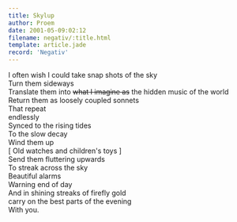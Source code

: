 ```yaml
---
title: Skylup
author: Proem
date: 2001-05-09:02:12
filename: negativ/:title.html
template: article.jade
record: 'Negativ'
---	
```

I often wish I could take snap shots of the sky  
Turn them sideways  
Translate them into <strike>what I imagine as</strike> the hidden music of the world  
Return them as loosely coupled sonnets  
That repeat  
endlessly  
Synced to the rising tides  
To the slow decay  
Wind them up  
  [ Old watches and children's toys ]  
Send them fluttering upwards  
To streak across the sky  
Beautiful alarms  
Warning end of day  
And in shining streaks of firefly gold  
carry on the best parts of the evening  
With you.